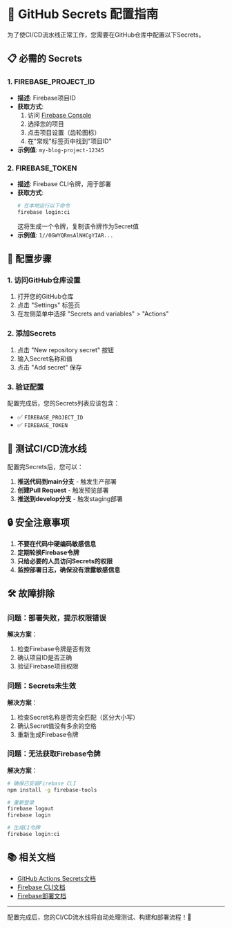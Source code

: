 # 🔐 GitHub Secrets 配置指南

为了使CI/CD流水线正常工作，您需要在GitHub仓库中配置以下Secrets。

## 📋 必需的 Secrets

### 1. FIREBASE_PROJECT_ID
- **描述**: Firebase项目ID
- **获取方式**: 
  1. 访问 [Firebase Console](https://console.firebase.google.com/)
  2. 选择您的项目
  3. 点击项目设置（齿轮图标）
  4. 在"常规"标签页中找到"项目ID"
- **示例值**: `my-blog-project-12345`

### 2. FIREBASE_TOKEN
- **描述**: Firebase CLI令牌，用于部署
- **获取方式**:
  ```bash
  # 在本地运行以下命令
  firebase login:ci
  ```
  这将生成一个令牌，复制该令牌作为Secret值
- **示例值**: `1//0GWYQRmsAlNHCgYIAR...`

## 🔧 配置步骤

### 1. 访问GitHub仓库设置
1. 打开您的GitHub仓库
2. 点击 "Settings" 标签页
3. 在左侧菜单中选择 "Secrets and variables" > "Actions"

### 2. 添加Secrets
1. 点击 "New repository secret" 按钮
2. 输入Secret名称和值
3. 点击 "Add secret" 保存

### 3. 验证配置
配置完成后，您的Secrets列表应该包含：
- ✅ `FIREBASE_PROJECT_ID`
- ✅ `FIREBASE_TOKEN`

## 🚀 测试CI/CD流水线

配置完Secrets后，您可以：

1. **推送代码到main分支** - 触发生产部署
2. **创建Pull Request** - 触发预览部署
3. **推送到develop分支** - 触发staging部署

## 🔒 安全注意事项

1. **不要在代码中硬编码敏感信息**
2. **定期轮换Firebase令牌**
3. **只给必要的人员访问Secrets的权限**
4. **监控部署日志，确保没有泄露敏感信息**

## 🛠️ 故障排除

### 问题：部署失败，提示权限错误
**解决方案**：
1. 检查Firebase令牌是否有效
2. 确认项目ID是否正确
3. 验证Firebase项目权限

### 问题：Secrets未生效
**解决方案**：
1. 检查Secret名称是否完全匹配（区分大小写）
2. 确认Secret值没有多余的空格
3. 重新生成Firebase令牌

### 问题：无法获取Firebase令牌
**解决方案**：
```bash
# 确保已安装Firebase CLI
npm install -g firebase-tools

# 重新登录
firebase logout
firebase login

# 生成CI令牌
firebase login:ci
```

## 📚 相关文档

- [GitHub Actions Secrets文档](https://docs.github.com/en/actions/security-guides/encrypted-secrets)
- [Firebase CLI文档](https://firebase.google.com/docs/cli)
- [Firebase部署文档](https://firebase.google.com/docs/hosting/github-integration)

---

配置完成后，您的CI/CD流水线将自动处理测试、构建和部署流程！🎉
